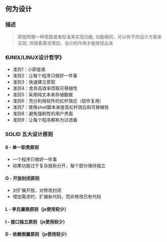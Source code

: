 ## 何为设计
### 描述
> 即按照哪一种思路或者标准来实现功能;
> 功能相同，可以有不同设计方案来实现;
> 伴随着需求增加，设计的作用才能体现出来
### 《UNIX/LINUX设计哲学》
- 准则1：小即是美
- 准则2：让每个程序只做好一件事
- 准则3：快速建立原型
- 准则4：舍弃高效率而取可移植性
- 准则5：采用纯文本来存储数据
- 准则6：充分利用软件的杠杆效应（软件复用）
- 准则7：使用shell脚本来提高杠杆效应和可移植性
- 准则8：避免强制性的用户界面
- 准则9：让每个程序都称为过滤器
###  SOLID 五大设计原则
#### S - 单一职责原则
* 一个程序只做好一件事
* 如果功能过于复杂就拆分开，每个部分保持独立
#### O - 开放封闭原则
* 对扩展开放，对修改封闭
* 增加需求时，扩展新代码，而非修改已有代码
#### L - 李氏置换原则（js使用较少）
#### I - 接口独立原则（js使用较少）
#### D - 依赖倒置原则（js使用较少）
